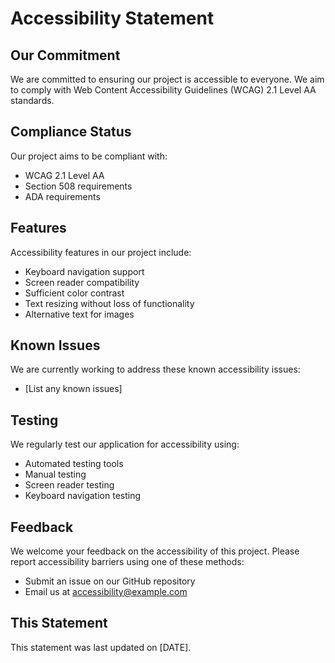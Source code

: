 # Accessibility Statement

## Our Commitment

We are committed to ensuring our project is accessible to everyone. We aim to comply with Web Content Accessibility Guidelines (WCAG) 2.1 Level AA standards.

## Compliance Status

Our project aims to be compliant with:

- WCAG 2.1 Level AA
- Section 508 requirements
- ADA requirements

## Features

Accessibility features in our project include:

- Keyboard navigation support
- Screen reader compatibility
- Sufficient color contrast
- Text resizing without loss of functionality
- Alternative text for images

## Known Issues

We are currently working to address these known accessibility issues:

- [List any known issues]

## Testing

We regularly test our application for accessibility using:

- Automated testing tools
- Manual testing
- Screen reader testing
- Keyboard navigation testing

## Feedback

We welcome your feedback on the accessibility of this project. Please report accessibility barriers using one of these methods:

- Submit an issue on our GitHub repository
- Email us at [accessibility@example.com](mailto:accessibility@example.com)

## This Statement

This statement was last updated on [DATE].

